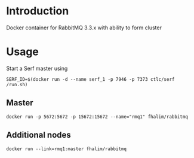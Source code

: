 Introduction
============

Docker container for RabbitMQ 3.3.x with ability to form cluster

Usage
=====

Start a Serf master using

`SERF_ID=$(docker run -d --name serf_1 -p 7946 -p 7373 ctlc/serf /run.sh)`

Master
------

`docker run -p 5672:5672 -p 15672:15672 --name="rmq1" fhalim/rabbitmq`

Additional nodes
----------------

`docker run --link=rmq1:master fhalim/rabbitmq`
